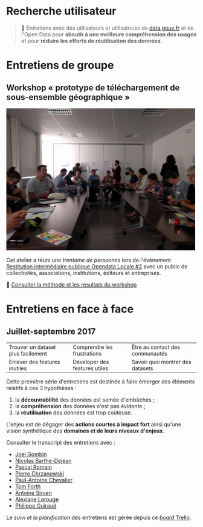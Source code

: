 # Recherche utilisateur

> 🎤 Entretiens avec des utilisateurs et utilisatrices de [data.gouv.fr][datagouv] et de l'Open Data pour **aboutir à une meilleure compréhension des usages** et pour **réduire les efforts de réutilisation des données**.

# Entretiens de groupe

## Workshop « prototype de téléchargement de sous-ensemble géographique »

<img src="workshops/20171004-opendatalocale/workshop.jpg" width="500">

Cet atelier a réuni une _trentaine de personnes_ lors de l'événement [Restitution intermédiaire publique Opendata Locale #2](http://www.opendatafrance.net/2017/09/05/restitution-intermediaire-publique-opendatalocale-2/) avec un public de collectivités, associations, institutions, éditeurs et entreprises.

📝 [Consulter la méthode et les résultats du workshop](workshops/20171004-opendatalocale/index.md)

# Entretiens en face à face

## Juillet-septembre 2017

| | | |
| --- | --- | --- |
| Trouver un dataset plus facilement | Comprendre les frustrations  | Être au contact des communautés |
| Enlever des features inutiles | Déveloper des features utiles | Savoir quoi montrer des datasets |

Cette première série d'entretiens est destinée à faire émerger des éléments relatifs à ces 3 hypothèses :

1. la **découvrabilité** des données est semée d'embûches ;
2. la **compréhension** des données n'est pas évidente ;
3. la **réutilisation** des données est trop coûteuse.

L'enjeu est de dégager des **actions courtes à impact fort** ainsi qu'une vision synthétique des **domaines et de leurs niveaux d'enjeux**.

Consulter le transcript des entretiens avec :

* [Joel Gombin](interviews/20170711-joel/index.md)
* [Nicolas Barthe-Dejean](interviews/20170711-nicolas/index.md)
* [Pascal Romain](interviews/20170711-pascal/index.md)
* [Pierre Chrzanowski](interviews/20170713-pierre/index.md)
* [Paul-Antoine Chevalier](interviews/20170803-paul-antoine/index.md)
* [Tom Forth](interviews/20170817-tom/index.md)
* [Antoine Sirven](interviews/20170824-antoine/index.md)
* [Alexiane Lerouge](interviews/20170904-alexiane/index.md)
* [Philippe Guiraud](interviews/20170904-philippe/index.md)

Le _suivi et la planification_ des entretiens est gérée depuis ce [_board_ Trello][].

[datagouv]: https://data.gouv.fr/
[_board_ Trello]: https://trello.com/b/ENhCEfJL
